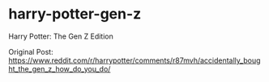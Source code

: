 # harry-potter-gen-z
Harry Potter: The Gen Z Edition

Original Post:
https://www.reddit.com/r/harrypotter/comments/r87mvh/accidentally_bought_the_gen_z_how_do_you_do/
